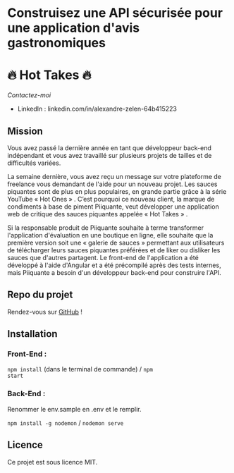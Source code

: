 # Construisez une API sécurisée pour une application d'avis gastronomiques

# :fire: Hot Takes :fire:

_Contactez-moi_
* LinkedIn : linkedin.com/in/alexandre-zelen-64b415223

## Mission

Vous avez passé la dernière année en tant que développeur back-end indépendant et vous avez travaillé sur plusieurs projets de tailles et de difficultés variées.

La semaine dernière, vous avez reçu un message sur votre plateforme de freelance vous demandant de l'aide pour un nouveau projet. Les sauces piquantes sont de plus en plus populaires, en grande partie grâce à la série YouTube « Hot Ones » . C’est pourquoi ce nouveau client, la marque de condiments à base de piment Piiquante, veut développer une application web de critique des sauces piquantes appelée « Hot Takes » .

Si la responsable produit de Piiquante souhaite à terme transformer l'application d'évaluation en une boutique en ligne, elle souhaite que la première version soit une « galerie de sauces » permettant aux utilisateurs de télécharger leurs sauces piquantes préférées et de liker ou disliker les sauces que d'autres partagent. Le front-end de l'application a été développé à l'aide d'Angular et a été précompilé après des tests internes, mais Piiquante a besoin d'un développeur back-end pour construire l'API.

## Repo du projet

Rendez-vous sur [GitHub](https://github.com/OpenClassrooms-Student-Center/Web-Developer-P6) !

## Installation

### Front-End : 
<code>npm install</code> (dans le terminal de commande) / <code>npm start</code>
### Back-End : 
Renommer le env.sample en .env et le remplir.

<code>npm install -g nodemon</code> / <code>nodemon serve</code>

## Licence

Ce projet est sous licence MIT.
